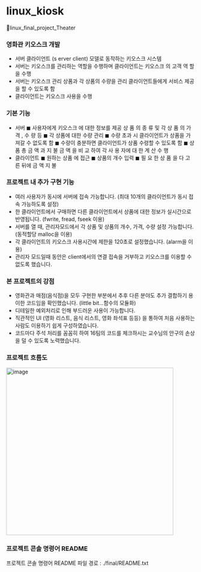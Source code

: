 # linux_kiosk
🍿linux_final_project_Theater

### 영화관 키오스크 개발
- 서버 클라이언트 (s erver client) 모델로 동작하는 키오스크 시스템
- 서버는 키오스크를 관리하는 역할을 수행하며 클라이언트는 키오스크 의 고객 역
할을 수행
- 서버는 키오스크 관리 상품과 각 상품의 수량을 관리 클라이언트들에게 서비스
제공 을 할 수 있도록 함
- 클라이언트는 키오스크 사용을 수행

### 기본 기능
- 서버
  ◼ 사용자에게 키오스크 에 대한 정보를 제공 상 품 의 종 류 및 각 상 품 의 가 격 ,
  수 량 등
  ◼ 각 상품에 대한 수량 관리
  ◼ 수량 초과 시 클라이언트가 상품을 가져갈 수 없도록 함
  ◼ 수량이 충분하면 클라이언트가 상품 수령할 수 있도록 함
  ◼ 상 품 총 금 액 과 지 불 금 액 을 비 교 하여 각 사 용 자에 대 한 계 산 수 행
- 클라이언트
  ◼ 원하는 상품 에 접근
  ◼ 상품의 개수 입력
  ◼ 필 요 한 상 품 을 다 고 른 뒤에 금 액 지 불

### 프로젝트 내 추가 구현 기능
-	여러 사용자가 동시에 서버에 접속 가능합니다. (최대 10개의 클라이언트가 동시 접속 가능하도록 설정)
-	한 클라이언트에서 구매하면 다른 클라이언트에서 상품에 대한 정보가 실시간으로 반영됩니다. (fwrite, fread, fseek 이용)
-	서버를 열 때, 관리자모드에서 각 상품 및 상품의 개수, 가격, 수량 설정 가능합니다. (동적할당 malloc을 이용)
-	각 클라이언트의 키오스크 사용시간에 제한을 120초로 설정했습니다. (alarm을 이용)
-	관리자 모드일때 동안은 client에서의 연결 접속을 거부하고 키오스크를 이용할 수 없도록 했습니다.

### 본 프로젝트의 강점
-	영화관과 매점(음식점)을 모두 구현한 부분에서 추후 다른 분야도 추가 결합하기 용이한 코드임을 확인했습니다. (little bit…함수의 모듈화)
-	디테일한 예외처리로 인해 부드러운 사용이 가능합니다. 
-	직관적인 UI (영화 리스트, 음식 리스트, 영화 좌석표 등등) 을 통하여 처음 사용하는 사람도  이용하기 쉽게 구성하였습니다.
-	코드마다 주석 처리를 꼼꼼히 하여 16팀의 코드를 체크하시는 교수님의 안구의 손상을 덜 수 있도록 노력했습니다.


### 프로젝트 흐름도
  <img width="445" alt="image" src="https://github.com/ffe4el/linux_kiosk/assets/93892724/78957cf7-1c66-4170-9075-4033cf8084f7">


### 프로젝트 콘솔 명령어 README
프로젝트 콘솔 명령어 README 파일 경로 : ./final/README.txt 





